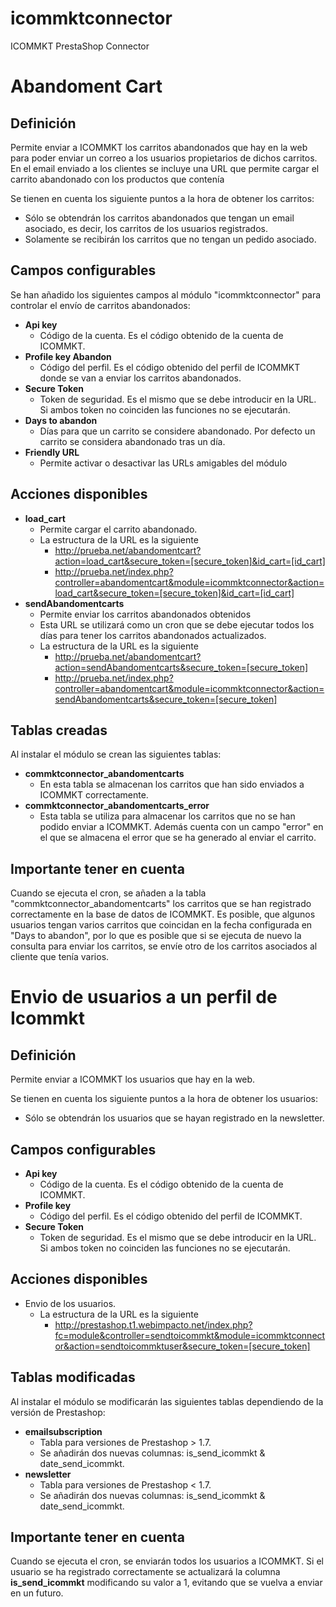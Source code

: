 # icommktconnector
ICOMMKT PrestaShop Connector

# Abandoment Cart

## Definición

Permite enviar a ICOMMKT los carritos abandonados que hay en la web para poder enviar un correo a los usuarios propietarios de dichos carritos. En el email enviado a los clientes se incluye una URL que permite cargar el carrito abandonado con los productos que contenía

Se tienen en cuenta los siguiente puntos a la hora de obtener los carritos:

- Sólo se obtendrán los carritos abandonados que tengan un email asociado, es decir, los carritos de los usuarios registrados.
- Solamente se recibirán los carritos que no tengan un pedido asociado.

## Campos configurables

Se han añadido los siguientes campos al módulo "icommktconnector" para controlar el envío de carritos abandonados:
- **Api key**
    - Código de la cuenta. Es el código obtenido de la cuenta de ICOMMKT.
- **Profile key Abandon**
    - Código del perfil. Es el código obtenido del perfil de ICOMMKT donde se van a enviar los carritos abandonados.
- **Secure Token**
    - Token de seguridad. Es el mismo que se debe introducir en la URL. Si ambos token no coinciden las funciones no se ejecutarán.
- **Days to abandon**
    - Días para que un carrito se considere abandonado. Por defecto un carrito se considera abandonado tras un día.
- **Friendly URL**
    - Permite activar o desactivar las URLs amigables del módulo

## Acciones disponibles

- **load_cart**
    - Permite cargar el carrito abandonado.
    - La estructura de la URL es la siguiente
        - http://prueba.net/abandomentcart?action=load_cart&secure_token=[secure_token]&id_cart=[id_cart]
        - http://prueba.net/index.php?controller=abandomentcart&module=icommktconnector&action=load_cart&secure_token=[secure_token]&id_cart=[id_cart]
- **sendAbandomentcarts**
    - Permite enviar los carritos abandonados obtenidos
    - Esta URL se utilizará como un cron que se debe ejecutar todos los días para tener los carritos abandonados actualizados.
     - La estructura de la URL es la siguiente
        - http://prueba.net/abandomentcart?action=sendAbandomentcarts&secure_token=[secure_token]
        - http://prueba.net/index.php?controller=abandomentcart&module=icommktconnector&action=sendAbandomentcarts&secure_token=[secure_token]

## Tablas creadas

Al instalar el módulo se crean las siguientes tablas:

- **commktconnector_abandomentcarts**
    - En esta tabla se almacenan los carritos que han sido enviados a ICOMMKT correctamente.
- **commktconnector_abandomentcarts_error**
    - Esta tabla se utiliza para almacenar los carritos que no se han podido enviar a ICOMMKT. Además cuenta con un campo "error" en el que se almacena el error que se ha generado al enviar el carrito.

## Importante tener en cuenta

Cuando se ejecuta el cron, se añaden a la tabla "commktconnector_abandomentcarts" los carritos que se han registrado correctamente en la base de datos de ICOMMKT. Es posible, que algunos usuarios tengan varios carritos que coincidan en la fecha configurada en "Days to abandon", por lo que es posible que si se ejecuta de nuevo la consulta para enviar los carritos, se envíe otro de los carritos asociados al cliente que tenía varios.

# Envio de usuarios a un perfil de Icommkt

## Definición

Permite enviar a ICOMMKT los usuarios que hay en la web.

Se tienen en cuenta los siguiente puntos a la hora de obtener los usuarios:

- Sólo se obtendrán los usuarios que se hayan registrado en la newsletter.

## Campos configurables

- **Api key**
    - Código de la cuenta. Es el código obtenido de la cuenta de ICOMMKT.
- **Profile key**
    - Código del perfil. Es el código obtenido del perfil de ICOMMKT.
- **Secure Token**
    - Token de seguridad. Es el mismo que se debe introducir en la URL. Si ambos token no coinciden las funciones no se ejecutarán.    

## Acciones disponibles

- Envio de los usuarios.
    - La estructura de la URL es la siguiente
        - http://prestashop.t1.webimpacto.net/index.php?fc=module&controller=sendtoicommkt&module=icommktconnector&action=sendtoicommktuser&secure_token=[secure_token]

## Tablas modificadas

Al instalar el módulo se modificarán las siguientes tablas dependiendo de la versión de Prestashop:

- **emailsubscription**
    - Tabla para versiones de Prestashop > 1.7.
    - Se añadirán dos nuevas columnas: is_send_icommkt & date_send_icommkt.
- **newsletter**
    - Tabla para versiones de Prestashop < 1.7.
    - Se añadirán dos nuevas columnas: is_send_icommkt & date_send_icommkt.

## Importante tener en cuenta

Cuando se ejecuta el cron, se enviarán todos los usuarios a ICOMMKT. Si el usuario se ha registrado correctamente se actualizará la columna **is_send_icommkt**  modificando su valor a 1, evitando que se vuelva a enviar en un futuro.    